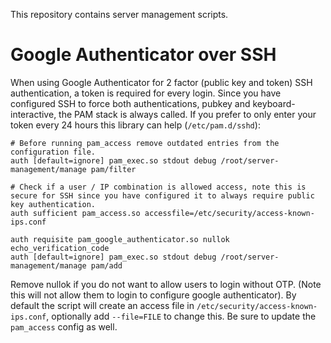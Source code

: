 This repository contains server management scripts.

# Google Authenticator over SSH
When using Google Authenticator for 2 factor (public key and token) SSH authentication, a token is required for every login.
Since you have configured SSH to force both authentications, pubkey and keyboard-interactive, the PAM stack is always called.
If you prefer to only enter your token every 24 hours this library can help (`/etc/pam.d/sshd`):

````
# Before running pam_access remove outdated entries from the configuration file.
auth [default=ignore] pam_exec.so stdout debug /root/server-management/manage pam/filter

# Check if a user / IP combination is allowed access, note this is secure for SSH since you have configured it to always require public key authentication.
auth sufficient pam_access.so accessfile=/etc/security/access-known-ips.conf

auth requisite pam_google_authenticator.so nullok echo_verification_code
auth [default=ignore] pam_exec.so stdout debug /root/server-management/manage pam/add
````

Remove nullok if you do not want to allow users to login without OTP. (Note this will not allow them to login to configure google authenticator).
By default the script will create an access file in `/etc/security/access-known-ips.conf`, optionally add `--file=FILE` to change this. Be sure to update the `pam_access` config as well.

